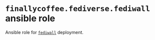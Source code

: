 # `finallycoffee.fediverse.fediwall` ansible role

Ansible role for [`fediwall`](https://fediwall.social) deployment.

